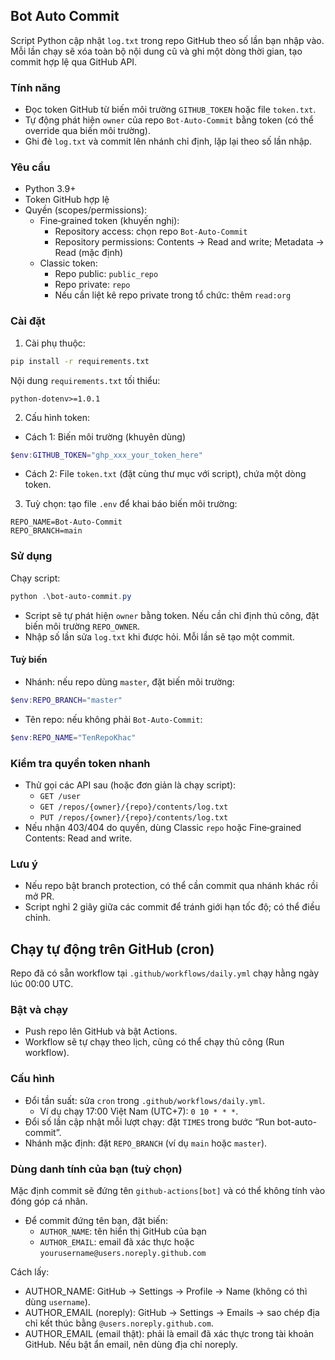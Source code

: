 ## Bot Auto Commit



Script Python cập nhật `log.txt` trong repo GitHub theo số lần bạn nhập vào. Mỗi lần chạy sẽ xóa toàn bộ nội dung cũ và ghi một dòng thời gian, tạo commit hợp lệ qua GitHub API.

### Tính năng
- Đọc token GitHub từ biến môi trường `GITHUB_TOKEN` hoặc file `token.txt`.
- Tự động phát hiện `owner` của repo `Bot-Auto-Commit` bằng token (có thể override qua biến môi trường).
- Ghi đè `log.txt` và commit lên nhánh chỉ định, lặp lại theo số lần nhập.

### Yêu cầu
- Python 3.9+
- Token GitHub hợp lệ
- Quyền (scopes/permissions):
  - Fine‑grained token (khuyến nghị):
    - Repository access: chọn repo `Bot-Auto-Commit`
    - Repository permissions: Contents → Read and write; Metadata → Read (mặc định)
  - Classic token:
    - Repo public: `public_repo`
    - Repo private: `repo`
    - Nếu cần liệt kê repo private trong tổ chức: thêm `read:org`

### Cài đặt
1. Cài phụ thuộc:
```bash
pip install -r requirements.txt
```
Nội dung `requirements.txt` tối thiểu:
```text
python-dotenv>=1.0.1
```

2. Cấu hình token:
- Cách 1: Biến môi trường (khuyên dùng)
```powershell
$env:GITHUB_TOKEN="ghp_xxx_your_token_here"
```
- Cách 2: File `token.txt` (đặt cùng thư mục với script), chứa một dòng token.

3. Tuỳ chọn: tạo file `.env` để khai báo biến môi trường:
```env
REPO_NAME=Bot-Auto-Commit
REPO_BRANCH=main
```

### Sử dụng
Chạy script:
```powershell
python .\bot-auto-commit.py
```
- Script sẽ tự phát hiện `owner` bằng token. Nếu cần chỉ định thủ công, đặt biến môi trường `REPO_OWNER`.
- Nhập số lần sửa `log.txt` khi được hỏi. Mỗi lần sẽ tạo một commit.

#### Tuỳ biến
- Nhánh: nếu repo dùng `master`, đặt biến môi trường:
```powershell
$env:REPO_BRANCH="master"
```
- Tên repo: nếu không phải `Bot-Auto-Commit`:
```powershell
$env:REPO_NAME="TenRepoKhac"
```

### Kiểm tra quyền token nhanh
- Thử gọi các API sau (hoặc đơn giản là chạy script):
  - `GET /user`
  - `GET /repos/{owner}/{repo}/contents/log.txt`
  - `PUT /repos/{owner}/{repo}/contents/log.txt`
- Nếu nhận 403/404 do quyền, dùng Classic `repo` hoặc Fine‑grained Contents: Read and write.

### Lưu ý
- Nếu repo bật branch protection, có thể cần commit qua nhánh khác rồi mở PR.
- Script nghỉ 2 giây giữa các commit để tránh giới hạn tốc độ; có thể điều chỉnh.

## Chạy tự động trên GitHub (cron)

Repo đã có sẵn workflow tại `.github/workflows/daily.yml` chạy hằng ngày lúc 00:00 UTC.

### Bật và chạy
- Push repo lên GitHub và bật Actions.
- Workflow sẽ tự chạy theo lịch, cũng có thể chạy thủ công (Run workflow).

### Cấu hình
- Đổi tần suất: sửa `cron` trong `.github/workflows/daily.yml`.
  - Ví dụ chạy 17:00 Việt Nam (UTC+7): `0 10 * * *`.
- Đổi số lần cập nhật mỗi lượt chạy: đặt `TIMES` trong bước “Run bot-auto-commit”.
- Nhánh mặc định: đặt `REPO_BRANCH` (ví dụ `main` hoặc `master`).

### Dùng danh tính của bạn (tuỳ chọn)
Mặc định commit sẽ đứng tên `github-actions[bot]` và có thể không tính vào đóng góp cá nhân.
- Để commit đứng tên bạn, đặt biến:
  - `AUTHOR_NAME`: tên hiển thị GitHub của bạn
  - `AUTHOR_EMAIL`: email đã xác thực hoặc `yourusername@users.noreply.github.com`
  
Cách lấy:
- AUTHOR_NAME: GitHub → Settings → Profile → Name (không có thì dùng `username`).
- AUTHOR_EMAIL (noreply): GitHub → Settings → Emails → sao chép địa chỉ kết thúc bằng `@users.noreply.github.com`.
- AUTHOR_EMAIL (email thật): phải là email đã xác thực trong tài khoản GitHub. Nếu bật ẩn email, nên dùng địa chỉ noreply.

